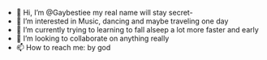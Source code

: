 - 👋 Hi, I’m @Gaybestiee my real name will stay secret-
- 👀 I’m interested in Music, dancing and maybe traveling one day 
- 🌱 I’m currently trying to learning to fall alseep a lot more faster and early
- 💞️ I’m looking to collaborate on anything really
- 📫 How to reach me: by god

<!---
Gaybestiee/Gaybestiee is a ✨ special ✨ repository because its `README.md` (this file) appears on your GitHub profile.
You can click the Preview link to take a look at your changes.
--->
